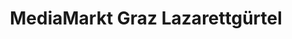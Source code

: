 ---
title: "MediaMarkt Graz Lazarettgürtel"
url: /graz/mediamarkt-graz-lazarettguertel/
shop: Elektronik
---